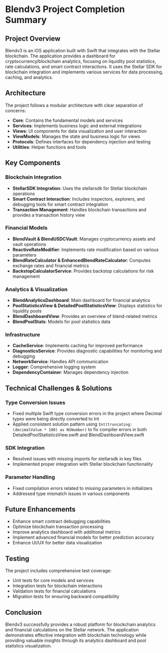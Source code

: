 # Blendv3 Project Completion Summary

## Project Overview
Blendv3 is an iOS application built with Swift that integrates with the Stellar blockchain. The application provides a dashboard for cryptocurrency/blockchain analytics, focusing on liquidity pool statistics, rate calculations, and smart contract interactions. It uses the Stellar SDK for blockchain integration and implements various services for data processing, caching, and analytics.

## Architecture
The project follows a modular architecture with clear separation of concerns:

- **Core**: Contains the fundamental models and services
- **Services**: Implements business logic and external integrations
- **Views**: UI components for data visualization and user interaction
- **ViewModels**: Manages the state and business logic for views
- **Protocols**: Defines interfaces for dependency injection and testing
- **Utilities**: Helper functions and tools

## Key Components

### Blockchain Integration
- **StellarSDK Integration**: Uses the stellarsdk for Stellar blockchain operations
- **Smart Contract Interaction**: Includes inspectors, explorers, and debugging tools for smart contract integration
- **Transaction Management**: Handles blockchain transactions and provides a transaction history view

### Financial Models
- **BlendVault & BlendUSDCVault**: Manages cryptocurrency assets and vault operations
- **ReactiveRateModifier**: Implements rate modification based on various parameters
- **BlendRateCalculator & EnhancedBlendRateCalculator**: Computes exchange rates and financial metrics
- **BackstopCalculatorService**: Provides backstop calculations for risk management

### Analytics & Visualization
- **BlendAnalyticsDashboard**: Main dashboard for financial analytics
- **PoolStatisticsView & DetailedPoolStatisticsView**: Displays statistics for liquidity pools
- **BlendDashboardView**: Provides an overview of blend-related metrics
- **BlendPoolStats**: Models for pool statistics data

### Infrastructure
- **CacheService**: Implements caching for improved performance
- **DiagnosticsService**: Provides diagnostic capabilities for monitoring and debugging
- **NetworkService**: Handles API communication
- **Logger**: Comprehensive logging system
- **DependencyContainer**: Manages dependency injection

## Technical Challenges & Solutions

### Type Conversion Issues
- Fixed multiple Swift type conversion errors in the project where Decimal types were being directly converted to Int
- Applied consistent solution pattern using `Int(truncating: (decimalValue * 100) as NSNumber)` to fix compiler errors in both DetailedPoolStatisticsView.swift and BlendDashboardView.swift

### SDK Integration
- Resolved issues with missing imports for stellarsdk in key files
- Implemented proper integration with Stellar blockchain functionality

### Parameter Handling
- Fixed compilation errors related to missing parameters in initializers
- Addressed type mismatch issues in various components

## Future Enhancements
- Enhance smart contract debugging capabilities
- Optimize blockchain transaction processing
- Improve analytics dashboard with additional metrics
- Implement advanced financial models for better prediction accuracy
- Enhance UI/UX for better data visualization

## Testing
The project includes comprehensive test coverage:
- Unit tests for core models and services
- Integration tests for blockchain interactions
- Validation tests for financial calculations
- Migration tests for ensuring backward compatibility

## Conclusion
Blendv3 successfully provides a robust platform for blockchain analytics and financial calculations on the Stellar network. The application demonstrates effective integration with blockchain technology while providing valuable insights through its analytics dashboard and pool statistics visualization.
